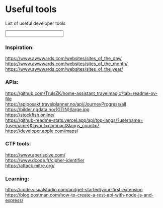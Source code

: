 # Useful tools

List of useful developer tools

<input>

### Inspiration:
https://www.awwwards.com/websites/sites_of_the_day/ <br>
https://www.awwwards.com/websites/sites_of_the_month/ <br>
https://www.awwwards.com/websites/sites_of_the_year/ <br>


### APIs:
https://github.com/TrulsZK/home-assistant_travelmagic?tab=readme-ov-file <br>
https://apiposakt.travelplanner.no/api/JourneyProgress/all <br>
https://bilder.ngdata.no/{GTIN}/large.jpg <br>
https://stockfish.online/ <br>
https://github-readme-stats.vercel.app/api/top-langs/?username={username}&layout=compact&langs_count=7 <br>
https://developer.apple.com/maps/ <br>


### CTF tools:
https://www.aperisolve.com/ <br>
https://www.dcode.fr/cipher-identifier <br>
https://attack.mitre.org/ <br>


### Learning:
https://code.visualstudio.com/api/get-started/your-first-extension <br>
https://blog.postman.com/how-to-create-a-rest-api-with-node-js-and-express/ <br>

